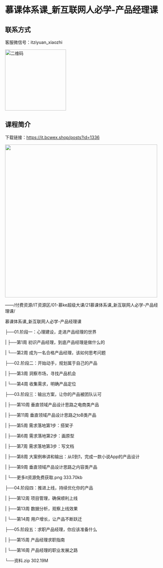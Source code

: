 # 慕课体系课_新互联网人必学-产品经理课

## 联系方式

客服微信号：itziyuan_xiaozhi

<img src="https://ziyuanyun.oss-cn-guangzhou.aliyuncs.com/common/20240614073449/666b82192834a.jpg" width="200" height="200" alt="二维码">

## 课程简介

下载链接：https://it.bcwex.shop/posts?id=1336

<img src="https://ziyuanyun.oss-cn-guangzhou.aliyuncs.com/yun/20240515153707/66446623398fc.jpg" width="500" alt="">

  ——/付费资源/IT资源区/01-慕ke超级大课/21慕课体系课_新互联网人必学-产品经理课/

 慕课体系课_新互联网人必学-产品经理课



 ├──01.阶段一：心理建设，走进产品经理的世界

 | ├──第1周 初识产品经理，到底产品经理是做什么的

 | └──第2周 成为一名合格产品经理，该如何思考问题

 ├──02.阶段二：开始动手，规划属于自己的产品

 | ├──第3周 洞察市场，寻找产品机会

 | └──第4周 收集需求，明确产品定位

 ├──03.阶段三：输出方案，让你的产品被团队认可

 | ├──第10周 垂直领域产品设计思路之电商类产品

 | ├──第11周 垂直领域产品设计思路之toB类产品

 | ├──第5周 需求落地第1步：搭架子

 | ├──第6周 需求落地第2步：画原型

 | ├──第7周 需求落地第3步：写文档

 | ├──第8周 大案例串讲和输出：从0到1，完成一款小说App的产品设计

 | ├──第9周 垂直领域产品设计思路之内容类产品

 | └──更多it资源免费获取.png 333.70kb

 ├──04.阶段四：推进上线，持续优化你的产品

 | ├──第12周 项目管理，确保顺利上线

 | ├──第13周 数据分析，观察上线效果

 | └──第14周 用户增长，让产品不断跃迁

 ├──05.阶段五：求职产品经理，你应该准备什么

 | ├──第15周 产品经理求职指南

 | └──第16周 产品经理的职业发展之路

 └──资料.zip 302.19M

  